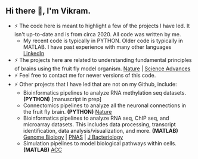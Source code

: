## Hi there 👋, I'm Vikram. 

- ⚡ The code here is meant to highlight a few of the projects I have led. It isn't up-to-date and is from circa 2020. All code was written by me.
  - My recent code is typically in PYTHON. Older code is typically in MATLAB. I have past experience with many other languages [LinkedIn](https://www.linkedin.com/in/vikram-vijayan/)
- ⚡ The projects here are related to understanding fundamental principles of brains using the fruit fly model organism. [Nature](https://www.nature.com/articles/s41586-023-06271-6) | [Science Advances](https://www.science.org/doi/10.1126/sciadv.abn3852)
- ⚡ Feel free to contact me for newer versions of this code.
- ⚡ Other projects that I have led that are not on my Github, include:
  - Bioinformatics pipelines to analyze RNA methylation seq datasets. **(PYTHON)** [manuscript in prep]
  - Connectomics pipelines to analyze all the neuronal connections in the fruit fly brain. **(PYTHON)** [Nature](https://www.nature.com/articles/s41586-023-06271-6)
  - Bioinformatics pipelines to analyze RNA seq, ChIP seq, and microarray datasets. This includes data processing, transcript identification, data analysis/visualization, and more. **(MATLAB)** [Genome Biology](https://genomebiology.biomedcentral.com/articles/10.1186/gb-2011-12-5-r47) | [PNAS](https://www.pnas.org/doi/10.1073/pnas.0912673106) | [J Bacteriology](https://journals.asm.org/doi/full/10.1128/jb.02012-12)
  - Simulation pipelines to model biological pathways within cells. **(MATLAB)** [ACC](https://ieeexplore.ieee.org/abstract/document/1470672)
  

<!--
**vikramvijayan/vikramvijayan** is a ✨ _special_ ✨ repository because its `README.md` (this file) appears on your GitHub profile.

Here are some ideas to get you started:

- 🔭 I’m currently working on ...
- 🌱 I’m currently learning ...
- 👯 I’m looking to collaborate on ...
- 🤔 I’m looking for help with ...

- 📫 How to reach me: ...
- 😄 Pronouns: ...
- ⚡ Fun fact: ...
-->
